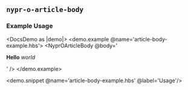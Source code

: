 ## `nypr-o-article-body`

### Example Usage

<DocsDemo as |demo|>
  <demo.example @name='article-body-example.hbs'>
    <NyprOArticleBody @body='<p><strong>Hello</strong> <em>world</em></p>' />
  </demo.example>

  <demo.snippet @name='article-body-example.hbs' @label='Usage'/>
</DocsDemo>
